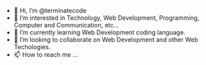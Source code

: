 - 👋 Hi, I’m @terminatecode
- 👀 I’m interested in Technology, Web Development, Programming, Computer and Communication, etc...
- 🌱 I’m currently learning Web Development coding language.
- 💞️ I’m looking to collaborate on Web Development and other Web Techologies.
- 📫 How to reach me ...

<!---
terminatecode/terminatecode is a ✨ special ✨ repository because its `README.md` (this file) appears on your GitHub profile.
You can click the Preview link to take a look at your changes.
--->
